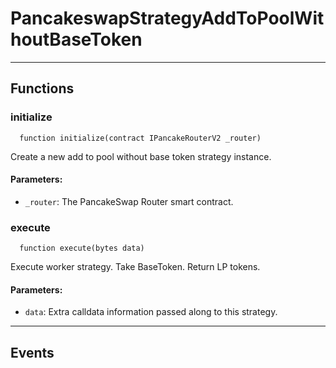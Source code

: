 # PancakeswapStrategyAddToPoolWithoutBaseToken




___

## Functions

### initialize

```solidity
  function initialize(contract IPancakeRouterV2 _router)
```

Create a new add to pool without base token strategy instance.



#### Parameters:

- `_router`: The PancakeSwap Router smart contract.

### execute

```solidity
  function execute(bytes data)
```

Execute worker strategy. Take BaseToken. Return LP tokens.



#### Parameters:

- `data`: Extra calldata information passed along to this strategy.


___

## Events


